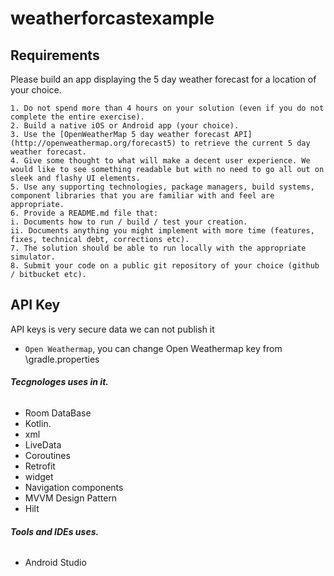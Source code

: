 # weatherforcastexample
## Requirements
Please build an app displaying the 5 day weather forecast for a location of your choice.

    1. Do not spend more than 4 hours on your solution (even if you do not complete the entire exercise).
    2. Build a native iOS or Android app (your choice).
    3. Use the [OpenWeatherMap 5 day weather forecast API](http://openweathermap.org/forecast5) to retrieve the current 5 day weather forecast.
    4. Give some thought to what will make a decent user experience. We would like to see something readable but with no need to go all out on sleek and flashy UI elements.
    5. Use any supporting technologies, package managers, build systems, component libraries that you are familiar with and feel are appropriate.
    6. Provide a README.md file that:
    i. Documents how to run / build / test your creation.
    ii. Documents anything you might implement with more time (features, fixes, technical debt, corrections etc).
    7. The solution should be able to run locally with the appropriate simulator.
    8. Submit your code on a public git repository of your choice (github / bitbucket etc).

## API Key
API keys is very secure data we can not publish it
- `Open Weathermap`,  you can change Open Weathermap key from \gradle.properties

###### **Tecgnologes uses in it.**
* Room DataBase
* Kotlin.
* xml
* LiveData
* Coroutines
* Retrofit
* widget
* Navigation components
* MVVM Design Pattern
* Hilt


###### **Tools and IDEs uses.**
* Android Studio



